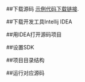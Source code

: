 ##下载源码
[示例代码下载链接](https://github.com/dashidan/educate/archive/master.zip).

##下载开发工具Intellij IDEA

##用IDEA打开源码项目

##设置SDK

##项目目录结构

##运行对应源码